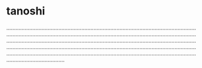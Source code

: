 # tanoshi

..................................................................................................................................................................................................................................................................................................................................................................................................................................................................................................................................................................................................................................................................................